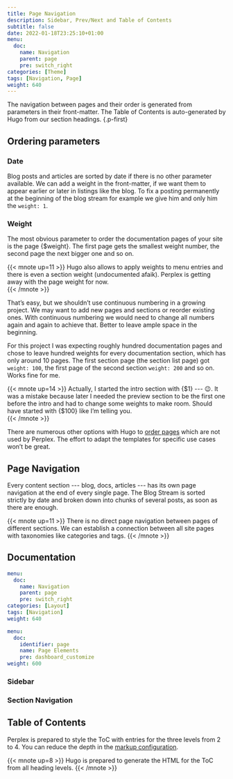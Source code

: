 ```yaml
---
title: Page Navigation
description: Sidebar, Prev/Next and Table of Contents
subtitle: false
date: 2022-01-18T23:25:10+01:00 
menu:
  doc:
    name: Navigation
    parent: page
    pre: switch_right
categories: [Theme]
tags: [Navigation, Page]
weight: 640
---
```


The navigation between pages and their order is generated from parameters in their front-matter. The Table of Contents is auto-generated by Hugo from our section headings.
{.p-first} <!--more-->

## Ordering parameters

### Date

Blog posts and articles are sorted by date if there is no other parameter available. We can add a weight in the front-matter, if we want them to appear earlier or later in listings like the blog. To fix a posting permanently at the beginning of the blog stream for example we give him and only him the `weight: 1`.

### Weight

The most obvious parameter to order the documentation pages of your site is the page {$weight}. The first page gets the smallest weight number, the second page the next bigger one and so on. 

{{< mnote up=11 >}}
Hugo also allows to apply weights to menu entries and there is even a section weight  (undocumented afaik). Perplex is getting away with the page weight for now.  
{{< /mnote >}}

That’s easy, but we shouldn’t use continuous numbering in a growing project. We may want to add new pages and sections or reorder existing ones. With continuous numbering we would need to change all numbers again and again to achieve that. Better to leave ample space in the beginning.

For this project I was expecting roughly hundred documentation pages and chose to leave hundred weights for every documentation section, which has only around 10 pages. The first section page (the section list page) got `weight: 100`, the first page of the second section `weight: 200` and so on. Works fine for me.

{{< mnote up=14 >}}
Actually, I started the intro section with {$1} --- :wink:. It was a mistake because later I needed the preview section to be the first one before the intro and had to change some weights to make room. Should have started with {$100} like I’m telling you.  
{{< /mnote >}}

There are numerous other options with Hugo to [order pages](https://gohugo.io/templates/lists/#order-content) which are not used by Perplex. The effort to adapt the templates for specific use cases won’t be great.

## Page Navigation

Every content section --- blog, docs, articles --- has its own page navigation at the end of every single page. The Blog Stream is sorted strictly by date and broken down into chunks of several posts, as soon as there are enough.

{{< mnote up=11 >}}
There is no direct page navigation between pages of different sections. We can establish a connection between all site pages with taxonomies like categories and tags.
{{< /mnote >}}

## Documentation

```yaml {.left, linenos=true}
menu:
  doc:
    name: Navigation
    parent: page
    pre: switch_right
categories: [Layout]
tags: [Navigation]
weight: 640
```

```yaml {.left, linenos=true}
menu:
  doc:
    identifier: page
    name: Page Elements
    pre: dashboard_customize
weight: 600
```

### Sidebar

### Section Navigation

## Table of Contents

Perplex is prepared to style the ToC with entries for the three levels from 2 to 4. You can reduce the depth in the [markup configuration](/doc/appendix/config/markup.yaml#28).

{{< mnote up=8 >}}
Hugo is prepared to generate the HTML for the ToC from all heading levels.
{{< /mnote >}}
